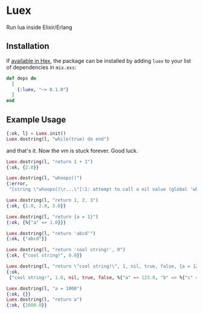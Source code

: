 # Luex

Run lua inside Elixir/Erlang

## Installation

If [available in Hex](https://hex.pm/docs/publish), the package can be installed
by adding `luex` to your list of dependencies in `mix.exs`:

```elixir
def deps do
  [
    {:luex, "~> 0.1.0"}
  ]
end
```

## Example Usage

```elixir
{:ok, l} = Luex.init()
Luex.dostring(l, "while(true) do end")
```
and that's it. Now the vm is stuck forever. Good luck.

```elixir
Luex.dostring(l, "return 1 + 1")
{:ok, {2.0}}
```

```elixir
Luex.dostring(l, "whoops()")
{:error,
 "[string \"whoops()\r...\"]:1: attempt to call a nil value (global 'whoops')"}
```

```elixir
Luex.dostring(l, "return 1, 2, 3")
{:ok, {1.0, 2.0, 3.0}}
```

```elixir
Luex.dostring(l, "return {a = 1}")
{:ok, {%{"a" => 1.0}}}
```

```elixir
Luex.dostring(l, "return 'abcd'")
{:ok, {"abcd"}}
```

```elixir
Luex.dostring(l, "return 'cool string!', 0")
{:ok, {"cool string!", 0.0}}
```

```elixir
Luex.dostring(l, "return \"cool string!\", 1, nil, true, false, {a = 123, b = {c = 1}}")
{:ok,
 {"cool string!", 1.0, nil, true, false, %{"a" => 123.0, "b" => %{"c" => 1.0}}}}
```

```elixir
Luex.dostring(l, "a = 1000")
{:ok, {}}
Luex.dostring(l, "return a")
{:ok, {1000.0}}
```
